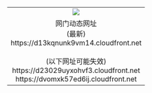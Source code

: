 ﻿<table>
  <tr></tr>
  <tr><td colspan=2 align=center><img src="https://d13kqnunk9vm14.cloudfront.net/Up/oGate.jpg" /></td></tr>
  <tr><td colspan=2 align=center>网门动态网址<br/>(最新)
<br>https://d13kqnunk9vm14.cloudfront.net
<br/><br/>(以下网址可能失效)
<br>https://d23029uyxohvf3.cloudfront.net
<br>https://dvomxk57ed6ij.cloudfront.net
    </td>
  </tr>
</table>
